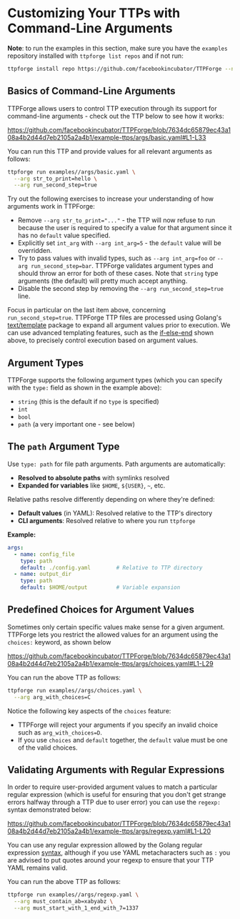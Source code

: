 # Customizing Your TTPs with Command-Line Arguments

**Note**: to run the examples in this section, make sure you have the `examples`
repository installed with `ttpforge list repos` and if not run:

```bash
ttpforge install repo https://github.com/facebookincubator/TTPForge --name examples
```

## Basics of Command-Line Arguments

TTPForge allows users to control TTP execution through its support for
command-line arguments - check out the TTP below to see how it works:

https://github.com/facebookincubator/TTPForge/blob/7634dc65879ec43a108a4b2d44d7eb2105a2a4b1/example-ttps/args/basic.yaml#L1-L33

You can run this TTP and provide values for all relevant arguments as follows:

```bash
ttpforge run examples//args/basic.yaml \
  --arg str_to_print=hello \
  --arg run_second_step=true
```

Try out the following exercises to increase your understanding of how arguments
work in TTPForge:

- Remove `--arg str_to_print="..."` - the TTP will now refuse to run because the
  user is required to specify a value for that argument since it has no
  `default` value specified.
- Explicitly set `int_arg` with `--arg int_arg=5` - the `default` value will be
  overridden.
- Try to pass values with invalid types, such as `--arg int_arg=foo` or
  `--arg run_second_step=bar`. TTPForge validates argument types and should
  throw an error for both of these cases. Note that `string` type arguments (the
  default) will pretty much accept anything.
- Disable the second step by removing the `--arg run_second_step=true` line.

Focus in particular on the last item above, concerning `run_second_step=true`.
TTPForge TTP files are processed using Golang's
[text/template](https://pkg.go.dev/text/template) package to expand all argument
values prior to execution. We can use advanced templating features, such as the
[if-else-end](https://pkg.go.dev/text/template#hdr-Actions) shown above, to
precisely control execution based on argument values.

## Argument Types

TTPForge supports the following argument types (which you can specify with the
`type:` field as shown in the example above):

- `string` (this is the default if no `type` is specified)
- `int`
- `bool`
- `path` (a very important one - see below)

## The `path` Argument Type

Use `type: path` for file path arguments. Path arguments are automatically:

- **Resolved to absolute paths** with symlinks resolved
- **Expanded for variables** like `$HOME`, `${USER}`, `~`, etc.

Relative paths resolve differently depending on where they're defined:

- **Default values** (in YAML): Resolved relative to the TTP's directory
- **CLI arguments**: Resolved relative to where you run `ttpforge`

**Example:**

```yaml
args:
  - name: config_file
    type: path
    default: ./config.yaml        # Relative to TTP directory
  - name: output_dir
    type: path
    default: $HOME/output         # Variable expansion
```

## Predefined Choices for Argument Values

Sometimes only certain specific values make sense for a given argument. TTPForge
lets you restrict the allowed values for an argument using the `choices:`
keyword, as shown below

https://github.com/facebookincubator/TTPForge/blob/7634dc65879ec43a108a4b2d44d7eb2105a2a4b1/example-ttps/args/choices.yaml#L1-L29

You can run the above TTP as follows:

```bash
ttpforge run examples//args/choices.yaml \
  --arg arg_with_choices=C
```

Notice the following key aspects of the `choices` feature:

- TTPForge will reject your arguments if you specify an invalid choice such as
  `arg_with_choices=D`.
- If you use `choices` and `default` together, the `default` value must be one
  of the valid choices.

## Validating Arguments with Regular Expressions

In order to require user-provided argument values to match a particular regular
expression (which is useful for ensuring that you don't get strange errors
halfway through a TTP due to user error) you can use the `regexp:` syntax
demonstrated below:

https://github.com/facebookincubator/TTPForge/blob/7634dc65879ec43a108a4b2d44d7eb2105a2a4b1/example-ttps/args/regexp.yaml#L1-L20

You can use any regular expression allowed by the Golang regular expression
[syntax](https://pkg.go.dev/regexp), although if you use YAML metacharacters
such as `:` you are advised to put quotes around your regexp to ensure that your
TTP YAML remains valid.

You can run the above TTP as follows:

```bash
ttpforge run examples//args/regexp.yaml \
  --arg must_contain_ab=xabyabz \
  --arg must_start_with_1_end_with_7=1337
```
